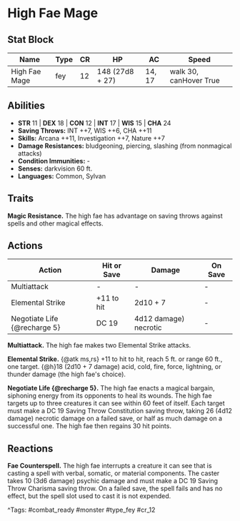 # High Fae Mage

## Stat Block

| Name | Type | CR | HP | AC | Speed |
|------|------|----|----|----|-------|
| High Fae Mage | fey | 12 | 148 (27d8 + 27) | 14, 17 | walk 30, canHover True |

## Abilities

- **STR** 11 | **DEX** 18 | **CON** 12 | **INT** 17 | **WIS** 15 | **CHA** 24
- **Saving Throws:** INT ++7, WIS ++6, CHA ++11  
- **Skills:** Arcana ++11, Investigation ++7, Nature ++7  
- **Damage Resistances:** bludgeoning, piercing, slashing (from nonmagical attacks)  
- **Condition Immunities:** -  
- **Senses:** darkvision 60 ft.  
- **Languages:** Common, Sylvan

## Traits

**Magic Resistance.** The high fae has advantage on saving throws against spells and other magical effects.


## Actions

| Action | Hit or Save | Damage | On Save |
|--------|--------------|--------|----------|
| Multiattack | - | - | - |
| Elemental Strike | +11 to hit | 2d10 + 7 | - |
| Negotiate Life {@recharge 5} | DC 19 | 4d12 damage) necrotic | - |

**Multiattack.** The high fae makes two Elemental Strike attacks.

**Elemental Strike.** {@atk ms,rs} +11 to hit to hit, reach 5 ft. or range 60 ft., one target. {@h}18 (2d10 + 7 damage) acid, cold, fire, force, lightning, or thunder damage (the high fae's choice).

**Negotiate Life {@recharge 5}.** The high fae enacts a magical bargain, siphoning energy from its opponents to heal its wounds. The high fae targets up to three creatures it can see within 60 feet of itself. Each target must make a DC 19 Saving Throw Constitution saving throw, taking 26 (4d12 damage) necrotic damage on a failed save, or half as much damage on a successful one. The high fae then regains 30 hit points.

## Reactions

**Fae Counterspell.** The high fae interrupts a creature it can see that is casting a spell with verbal, somatic, or material components. The caster takes 10 (3d6 damage) psychic damage and must make a DC 19 Saving Throw Charisma saving throw. On a failed save, the spell fails and has no effect, but the spell slot used to cast it is not expended.



^Tags: #combat_ready #monster #type_fey #cr_12